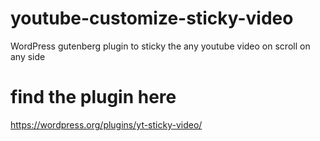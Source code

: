 # youtube-customize-sticky-video
WordPress gutenberg plugin to sticky the any youtube video on scroll on any side


# find the plugin here
https://wordpress.org/plugins/yt-sticky-video/
